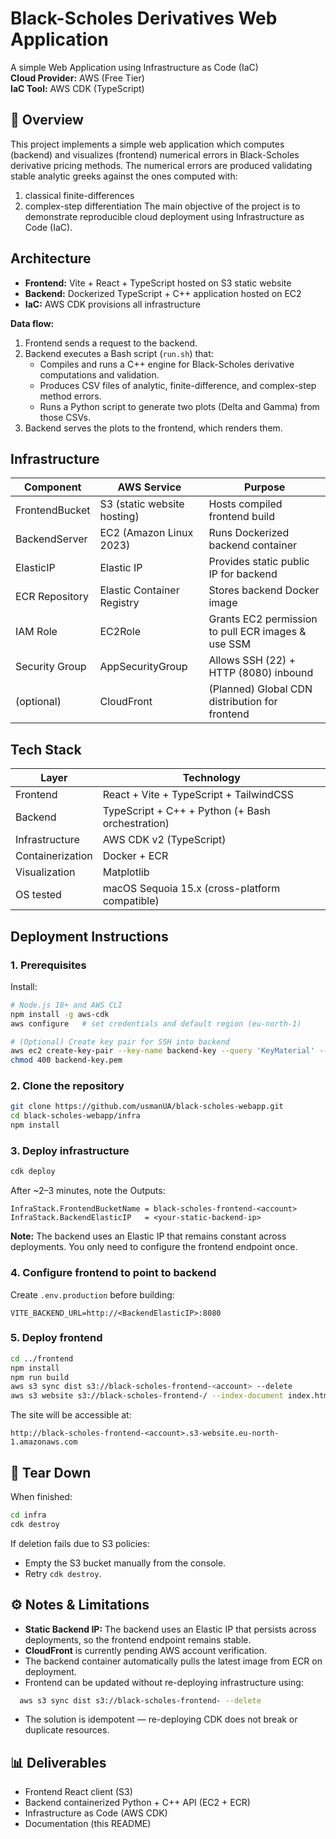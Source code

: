 # Black-Scholes Derivatives Web Application
A simple Web Application using Infrastructure as Code (IaC)  
**Cloud Provider:** AWS (Free Tier)  
**IaC Tool:** AWS CDK (TypeScript)

## 📖 Overview
This project implements a simple web application which computes (backend) and visualizes (frontend) numerical errors in Black-Scholes derivative pricing methods.
The numerical errors are produced validating stable analytic greeks against the ones computed with:
1. classical finite-differences
2. complex-step differentiation 
The main objective of the project is to demonstrate reproducible cloud deployment using Infrastructure as Code (IaC).

## Architecture
- **Frontend:** Vite + React + TypeScript hosted on S3 static website
- **Backend:** Dockerized TypeScript + C++ application hosted on EC2
- **IaC:** AWS CDK provisions all infrastructure

**Data flow:**
1. Frontend sends a request to the backend.
2. Backend executes a Bash script (`run.sh`) that:
   - Compiles and runs a C++ engine for Black-Scholes derivative computations and validation.
   - Produces CSV files of analytic, finite-difference, and complex-step method errors.
   - Runs a Python script to generate two plots (Delta and Gamma) from those CSVs.
3. Backend serves the plots to the frontend, which renders them.

## Infrastructure
| Component | AWS Service | Purpose |
|-----------|-------------|---------|
| FrontendBucket | S3 (static website hosting) | Hosts compiled frontend build |
| BackendServer | EC2 (Amazon Linux 2023) | Runs Dockerized backend container |
| ElasticIP | Elastic IP | Provides static public IP for backend |
| ECR Repository | Elastic Container Registry | Stores backend Docker image |
| IAM Role | EC2Role | Grants EC2 permission to pull ECR images & use SSM |
| Security Group | AppSecurityGroup | Allows SSH (22) + HTTP (8080) inbound |
| (optional) | CloudFront | (Planned) Global CDN distribution for frontend |

## Tech Stack
| Layer | Technology |
|-------|------------|
| Frontend | React + Vite + TypeScript + TailwindCSS |
| Backend | TypeScript + C++ + Python (+ Bash orchestration) |
| Infrastructure | AWS CDK v2 (TypeScript) |
| Containerization | Docker + ECR |
| Visualization | Matplotlib |
| OS tested | macOS Sequoia 15.x (cross-platform compatible) |

## Deployment Instructions
### 1. Prerequisites
Install:
```bash
# Node.js 18+ and AWS CLI
npm install -g aws-cdk
aws configure   # set credentials and default region (eu-north-1)

# (Optional) Create key pair for SSH into backend
aws ec2 create-key-pair --key-name backend-key --query 'KeyMaterial' --output text > backend-key.pem
chmod 400 backend-key.pem
```

### 2. Clone the repository
```bash
git clone https://github.com/usmanUA/black-scholes-webapp.git
cd black-scholes-webapp/infra
npm install
```

### 3. Deploy infrastructure
```bash
cdk deploy
```

After ~2–3 minutes, note the Outputs:
```
InfraStack.FrontendBucketName = black-scholes-frontend-<account>
InfraStack.BackendElasticIP   = <your-static-backend-ip>
```

**Note:** The backend uses an Elastic IP that remains constant across deployments. You only need to configure the frontend endpoint once.

### 4. Configure frontend to point to backend

Create `.env.production` before building:
```
VITE_BACKEND_URL=http://<BackendElasticIP>:8080
```

### 5. Deploy frontend
```bash
cd ../frontend
npm install
npm run build
aws s3 sync dist s3://black-scholes-frontend-<account> --delete
aws s3 website s3://black-scholes-frontend-/ --index-document index.html
```

The site will be accessible at:
```
http://black-scholes-frontend-<account>.s3-website.eu-north-1.amazonaws.com
```

## 🧹 Tear Down

When finished:
```bash
cd infra
cdk destroy
```

If deletion fails due to S3 policies:

- Empty the S3 bucket manually from the console.
- Retry `cdk destroy`.

## ⚙️ Notes & Limitations

- **Static Backend IP:** The backend uses an Elastic IP that persists across deployments, so the frontend endpoint remains stable.
- **CloudFront** is currently pending AWS account verification.
- The backend container automatically pulls the latest image from ECR on deployment.
- Frontend can be updated without re-deploying infrastructure using:
```bash
  aws s3 sync dist s3://black-scholes-frontend- --delete
```
- The solution is idempotent — re-deploying CDK does not break or duplicate resources.

## 📊 Deliverables

- Frontend React client (S3)  
- Backend containerized Python + C++ API (EC2 + ECR)  
- Infrastructure as Code (AWS CDK)  
- Documentation (this README)
